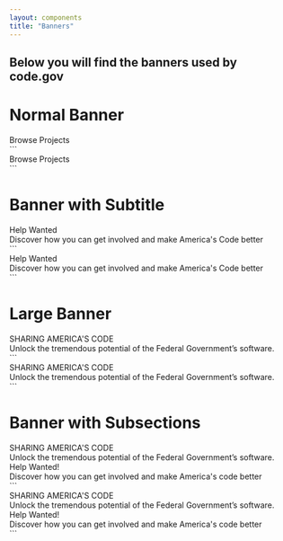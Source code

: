 ```yaml
---
layout: components
title: "Banners"
---
```


## Below you will find the banners used by code.gov

# Normal Banner
<div class="banner">
  <div class="banner-content">
    <div class="banner-title">Browse Projects</div>
  </div>
</div>
```
<div class="banner">
  <div class="banner-content">
    <div class="banner-title">Browse Projects</div>
  </div>
</div>
```

# Banner with Subtitle
<div class="banner">
  <div class="banner-content">
    <div class="banner-title">Help Wanted</div>
    <div class="banner-subtitle">Discover how you can get involved and make America's Code better</div>
  </div>
</div>
```
<div class="banner">
  <div class="banner-content">
    <div class="banner-title">Help Wanted</div>
    <div class="banner-subtitle">Discover how you can get involved and make America's Code better</div>
  </div>
</div>
```

# Large Banner
<div class="banner large">
  <div class="banner-content">
    <div class="banner-title">SHARING AMERICA'S CODE</div>
    <div class="banner-subtitle">Unlock the tremendous potential of the Federal Government’s software.</div>
  </div>
</div>
```
<div class="banner large">
  <div class="banner-content">
    <div class="banner-title">SHARING AMERICA'S CODE</div>
    <div class="banner-subtitle">Unlock the tremendous potential of the Federal Government’s software.</div>
  </div>
</div>
```

# Banner with Subsections
<div class="banner large">
  <div class="banner-content">
    <div class="banner-title">SHARING AMERICA'S CODE</div>
    <div class="banner-subtitle">Unlock the tremendous potential of the Federal Government’s software.</div>  
    <div class="banner-subsection">
      <div class="banner-subsection-title">Help Wanted!</div>
      <div class="banner-subsection-subtitle">Discover how you can get involved and make America's code better</div>
    </div>
  </div>
</div>
```
<div class="banner large">
  <div class="banner-content">
    <div class="banner-title">SHARING AMERICA'S CODE</div>
    <div class="banner-subtitle">Unlock the tremendous potential of the Federal Government’s software.</div>  
    <div class="banner-subsection">
      <div class="banner-subsection-title">Help Wanted!</div>
      <div class="banner-subsection-subtitle">Discover how you can get involved and make America's code better</div>
    </div>
  </div>
</div>
```
